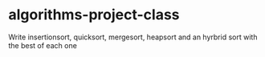 # algorithms-project-class
Write insertionsort, quicksort, mergesort, heapsort and an hyrbrid sort with the best of each one

